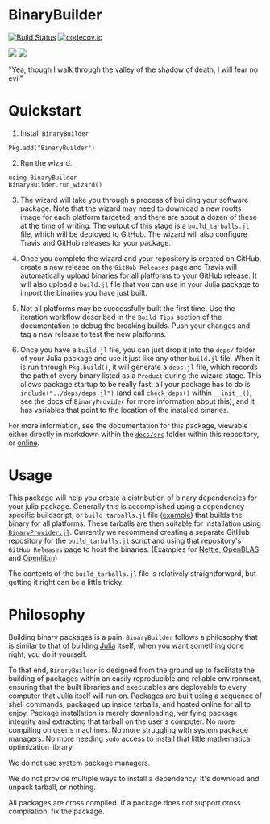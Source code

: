 # BinaryBuilder

[![Build Status](https://travis-ci.org/JuliaPackaging/BinaryBuilder.jl.svg?branch=master)](https://travis-ci.org/JuliaPackaging/BinaryBuilder.jl)  [![codecov.io](http://codecov.io/github/JuliaPackaging/BinaryBuilder.jl/coverage.svg?branch=master)](http://codecov.io/github/JuliaPackaging/BinaryBuilder.jl?branch=master)

[![](https://img.shields.io/badge/docs-stable-blue.svg)](https://juliapackaging.github.io/BinaryBuilder.jl/stable)
[![](https://img.shields.io/badge/docs-latest-blue.svg)](https://juliapackaging.github.io/BinaryBuilder.jl/latest)

"Yea, though I walk through the valley of the shadow of death, I will fear no evil"

# Quickstart

1. Install `BinaryBuilder`
```
Pkg.add("BinaryBuilder")
```

2. Run the wizard. 
```
using BinaryBuilder
BinaryBuilder.run_wizard()
```

3. The wizard will take you through a process of building your software package. Note that the wizard may need to download a new roofts image for each platform targeted, and there are about a dozen of these at the time of writing.  The output of this stage is a `build_tarballs.jl` file, which will be deployed to GitHub.  The wizard will also configure Travis and GitHub releases for your package.

4. Once you complete the wizard and your repository is created on GitHub, create a new release on the `GitHub Releases` page and Travis will automatically upload binaries for all platforms to your GitHub release. It will also upload a `build.jl` file that you can use in your Julia package to import the binaries you have just built.

5. Not all platforms may be successfully built the first time. Use the iteration workflow described in the `Build Tips` section of the documentation to debug the breaking builds. Push your changes and tag a new release to test the new platforms.

6. Once you have a `build.jl` file, you can just drop it into the `deps/` folder of your Julia package and use it just like any other `build.jl` file. When it is run through `Pkg.build()`, it will generate a `deps.jl` file, which records the path of every binary listed as a `Product` during the wizard stage. This allows package startup to be really fast; all your package has to do is `include("../deps/deps.jl")` (and call `check_deps()` within `__init__()`, see the docs of `BinaryProvider` for more information about this), and it has variables that point to the location of the installed binaries.

For more information, see the documentation for this package, viewable either directly in markdown within the [`docs/src`](docs/src) folder within this repository, or [online](https://juliapackaging.github.io/BinaryBuilder.jl/latest).

# Usage

This package will help you create a distribution of binary dependencies for your julia package.
Generally this is accomplished using a dependency-specific
buildscript, or `build_tarballs.jl` file
([example](https://github.com/Keno/ReadStatBuilder/blob/master/build_tarballs.jl))
that builds the binary for all platforms. These tarballs are then suitable for
installation using
[`BinaryProvider.jl`](https://github.com/JuliaPackaging/BinaryProvider.jl).
Currently we recommend creating a separate GitHub repository for the
`build_tarballs.jl` script and using that repository's `GitHub Releases` page to
host the binaries.  (Examples for
[Nettle](https://github.com/staticfloat/NettleBuilder),
[OpenBLAS](https://github.com/staticfloat/OpenBLASBuilder) and
[Openlibm](https://github.com/staticfloat/OpenlibmBuilder))

The contents of the `build_tarballs.jl` file is relatively straightforward,
but getting it right can be a little tricky. 

# Philosophy

Building binary packages is a pain.  `BinaryBuilder` follows a philosophy that
is similar to that of building [Julia](https://julialang.org) itself; when you
want something done right, you do it yourself.

To that end, `BinaryBuilder` is designed from the ground up to facilitate the
building of packages within an easily reproducible and reliable environment,
ensuring that the built libraries and executables are deployable to every
computer that Julia itself will run on.  Packages are built using a sequence of
shell commands, packaged up inside tarballs, and hosted online for all to enjoy.
Package installation is merely downloading, verifying package integrity and
extracting that tarball on the user's computer.  No more compiling on user's
machines.  No more struggling with system package managers.  No more needing
`sudo` access to install that little mathematical optimization library.

We do not use system package managers.

We do not provide multiple ways to install a dependency.  It's download and unpack tarball, or nothing.

All packages are cross compiled. If a package does not support cross compilation, fix the package.
